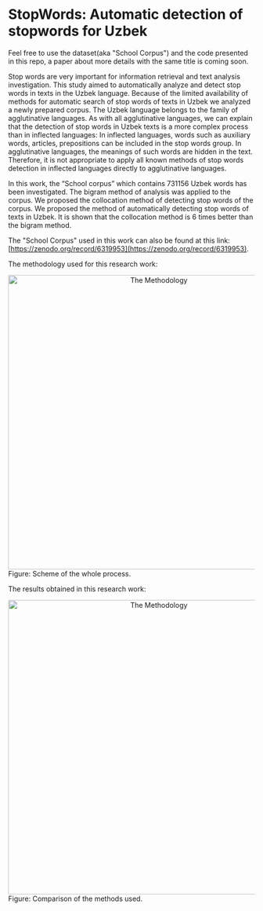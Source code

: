 # StopWords: Automatic detection of stopwords for Uzbek

Feel free to use the dataset(aka "School Corpus") and the code presented in this repo, a paper about more details with the same title is coming soon.


Stop words are very important for information retrieval and text analysis investigation. This study aimed to automatically analyze and detect stop words in texts in the Uzbek language. Because of the limited availability of methods for automatic search of stop words of texts in Uzbek we analyzed a newly prepared corpus. The Uzbek language belongs to the family of agglutinative languages. As with all agglutinative languages, we can explain that the detection of stop words in Uzbek texts is a more complex process than in inflected languages: In inflected languages, words such as auxiliary words, articles, prepositions can be included in the stop words group. In agglutinative languages, the meanings of such words are hidden in the text. Therefore, it is not appropriate to apply all known methods of stop words detection in inflected languages directly to agglutinative languages.

In this work, the “School corpus” which contains 731156 Uzbek words has been investigated. The bigram method of analysis was applied to the corpus. We proposed the collocation method of detecting stop words of the corpus. We proposed the method of automatically detecting stop words of texts in Uzbek. It is shown that the collocation method is 6 times better than the bigram method.

The "School Corpus" used in this work can also be found at this link: [https://zenodo.org/record/6319953](https://zenodo.org/record/6319953).


The methodology used for this research work:
<div align="center">
<img src="https://github.com/elmurod1202/StopWrords/blob/main/src/schema.jpg?raw=true" width = "600" Alt = "The Methodology">
</div>
Figure: Scheme of the whole process.



The results obtained in this research work:
<div align="center">
<img src="https://github.com/elmurod1202/StopWrords/blob/main/src/results.jpg?raw=true" width = "600" Alt = "The Methodology">
</div>
Figure: Comparison of the methods used.
